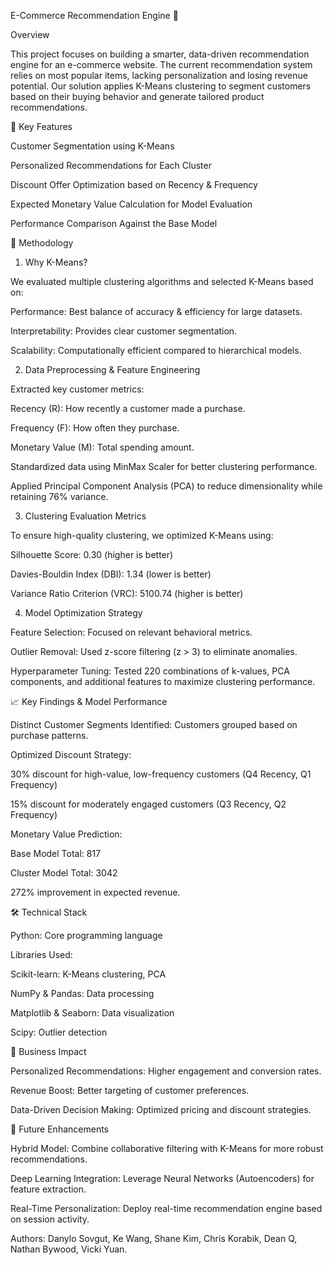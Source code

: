 E-Commerce Recommendation Engine 🚀

Overview

This project focuses on building a smarter, data-driven recommendation engine for an e-commerce website. The current recommendation system relies on most popular items, lacking personalization and losing revenue potential. Our solution applies K-Means clustering to segment customers based on their buying behavior and generate tailored product recommendations.

🔑 Key Features

Customer Segmentation using K-Means

Personalized Recommendations for Each Cluster

Discount Offer Optimization based on Recency & Frequency

Expected Monetary Value Calculation for Model Evaluation

Performance Comparison Against the Base Model

🔬 Methodology

1. Why K-Means?

We evaluated multiple clustering algorithms and selected K-Means based on:

Performance: Best balance of accuracy & efficiency for large datasets.

Interpretability: Provides clear customer segmentation.

Scalability: Computationally efficient compared to hierarchical models.

2. Data Preprocessing & Feature Engineering

Extracted key customer metrics:

Recency (R): How recently a customer made a purchase.

Frequency (F): How often they purchase.

Monetary Value (M): Total spending amount.

Standardized data using MinMax Scaler for better clustering performance.

Applied Principal Component Analysis (PCA) to reduce dimensionality while retaining 76% variance.

3. Clustering Evaluation Metrics

To ensure high-quality clustering, we optimized K-Means using:

Silhouette Score: 0.30 (higher is better)

Davies-Bouldin Index (DBI): 1.34 (lower is better)

Variance Ratio Criterion (VRC): 5100.74 (higher is better)

4. Model Optimization Strategy

Feature Selection: Focused on relevant behavioral metrics.

Outlier Removal: Used z-score filtering (z > 3) to eliminate anomalies.

Hyperparameter Tuning: Tested 220 combinations of k-values, PCA components, and additional features to maximize clustering performance.

📈 Key Findings & Model Performance

Distinct Customer Segments Identified: Customers grouped based on purchase patterns.

Optimized Discount Strategy:

30% discount for high-value, low-frequency customers (Q4 Recency, Q1 Frequency)

15% discount for moderately engaged customers (Q3 Recency, Q2 Frequency)

Monetary Value Prediction:

Base Model Total: 817

Cluster Model Total: 3042

272% improvement in expected revenue.

🛠️ Technical Stack

Python: Core programming language

Libraries Used:

Scikit-learn: K-Means clustering, PCA

NumPy & Pandas: Data processing

Matplotlib & Seaborn: Data visualization

Scipy: Outlier detection

🎯 Business Impact

Personalized Recommendations: Higher engagement and conversion rates.

Revenue Boost: Better targeting of customer preferences.

Data-Driven Decision Making: Optimized pricing and discount strategies.

🚀 Future Enhancements

Hybrid Model: Combine collaborative filtering with K-Means for more robust recommendations.

Deep Learning Integration: Leverage Neural Networks (Autoencoders) for feature extraction.

Real-Time Personalization: Deploy real-time recommendation engine based on session activity.

Authors: Danylo Sovgut, Ke Wang, Shane Kim, Chris Korabik, Dean Q, Nathan Bywood, Vicki Yuan.

